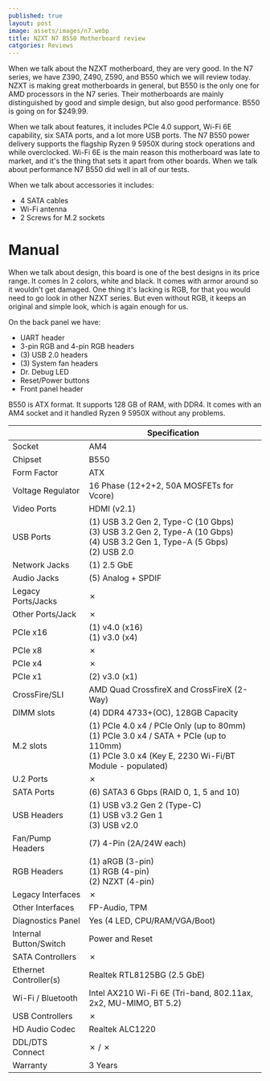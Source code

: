```yaml
---
published: true
layout: post
image: assets/images/n7.webp
title: NZXT N7 B550 Motherboard review
catgories: Reviews
---
```


When we talk about the NZXT motherboard, they are very good. In the N7 series, we have Z390, Z490, Z590, and B550 which we will review today. NZXT is making great motherboards in general, but B550 is the only one for AMD processors in the N7 series. Their motherboards are mainly distinguished by good and simple design, but also good performance. B550 is going on for $249.99.

When we talk about features, it includes PCIe 4.0 support, Wi-Fi 6E capability, six SATA ports, and a lot more USB ports. The N7 B550 power delivery supports the flagship Ryzen 9 5950X during stock operations and while overclocked. Wi-Fi 6E is the main reason this motherboard was late to market, and it&#39;s the thing that sets it apart from other boards. When we talk about performance N7 B550 did well in all of our tests.

When we talk about accessories it includes:
- 4 SATA cables
- Wi-Fi antenna
- 2 Screws for M.2 sockets

# Manual

When we talk about design, this board is one of the best designs in its price range. It comes In 2 colors, white and black. It comes with armor around so it wouldn&#39;t get damaged. One thing it&#39;s lacking is RGB, for that you would need to go look in other NZXT series. But even without RGB, it keeps an original and simple look, which is again enough for us.

On the back panel we have:

- UART header
- 3-pin RGB and 4-pin RGB headers
- (3) USB 2.0 headers
- (3) System fan headers
- Dr. Debug LED
- Reset/Power buttons
- Front panel header

B550 is ATX format. It supports 128 GB of RAM, with DDR4. It comes with an AM4 socket and it handled Ryzen 9 5950X without any problems.

| | Specification |
| --- | --- |
| Socket | AM4 |
| Chipset | B550 |
| Form Factor | ATX |
| Voltage Regulator | 16 Phase (12+2+2, 50A MOSFETs for Vcore) |
| Video Ports | HDMI (v2.1) |
| USB Ports | (1) USB 3.2 Gen 2, Type-C (10 Gbps) <br> (3) USB 3.2 Gen 2, Type-A (10 Gbps) <br> (4) USB 3.2 Gen 1, Type-A (5 Gbps) <br /> (2) USB 2.0 |
| Network Jacks | (1) 2.5 GbE |
| Audio Jacks | (5) Analog + SPDIF |
| Legacy Ports/Jacks | ✗ |
| Other Ports/Jack | ✗ |
| PCIe x16 | (1) v4.0 (x16) <br> (1) v3.0 (x4) |
| PCIe x8 | ✗ |
| PCIe x4 | ✗ |
| PCIe x1 | (2) v3.0 (x1) |
| CrossFire/SLI | AMD Quad CrossfireX and CrossFireX (2-Way) |
| DIMM slots | (4) DDR4 4733+(OC), 128GB Capacity |
| M.2 slots | (1) PCIe 4.0 x4 / PCIe Only (up to 80mm) <br> (1) PCIe 3.0 x4 / SATA + PCIe (up to 110mm) <br> (1) PCIe 3.0 x4 (Key E, 2230 Wi-Fi/BT Module - populated) |
| U.2 Ports | ✗ |
| SATA Ports | (6) SATA3 6 Gbps (RAID 0, 1, 5 and 10) |
| USB Headers | (1) USB v3.2 Gen 2 (Type-C) <br> (1) USB v3.2 Gen 1 <br>(3) USB v2.0 |
| Fan/Pump Headers | (7) 4-Pin (2A/24W each) |
| RGB Headers | (1) aRGB (3-pin) <br> (1) RGB (4-pin) <br> (2) NZXT (4-pin) |
| Legacy Interfaces | ✗ |
| Other Interfaces | FP-Audio, TPM |
| Diagnostics Panel | Yes (4 LED, CPU/RAM/VGA/Boot) |
| Internal Button/Switch | Power and Reset |
| SATA Controllers | ✗ |
| Ethernet Controller(s) | Realtek RTL8125BG (2.5 GbE) |
| Wi-Fi / Bluetooth | Intel AX210 Wi-Fi 6E (Tri-band, 802.11ax, 2x2, MU-MIMO, BT 5.2) |
| USB Controllers | ✗ |
| HD Audio Codec | Realtek ALC1220 |
| DDL/DTS Connect | ✗ / ✗ |
| Warranty | 3 Years |
